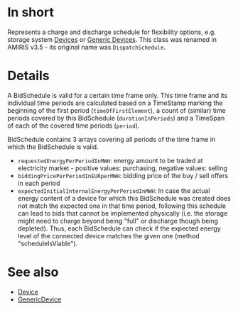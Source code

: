 # In short

Represents a charge and discharge schedule for flexibility options, e.g. storage system [Devices](./Device.md) or [Generic Devices](./GenericDevice.md).
This class was renamed in AMIRIS v3.5 - its original name was `DispatchSchedule`.

# Details

A BidSchedule is valid for a certain time frame only.
This time frame and its individual time periods are calculated based on a TimeStamp marking the beginning of the first period (`timeOfFirstElement`), a count of (similar) time periods covered by this BidSchedule (`durationInPeriods`) and a TimeSpan of each of the covered time periods (`period`).

BidSchedule contains 3 arrays covering all periods of the time frame in which the BidSchedule is valid.
* `requestedEnergyPerPeriodInMWH`: energy amount to be traded at electricity market - positive values: purchasing, negative values: selling
* `biddingPricePerPeriodInEURperMWH`: bidding price of the buy / sell offers in each period
* `expectedInitialInternalEnergyPerPeriodInMWH`: In case the actual energy content of a device for which this BidSchedule was created does not match the expected one in that time period, following this schedule can lead to bids that cannot be implemented physically (i.e. the storage might need to charge beyond being "full" or discharge though being depleted). Thus, each BidSchedule can check if the expected energy level of the connected device matches the given one (method "scheduleIsViable").

# See also

* [Device](./Device.md)
* [GenericDevice](./GenericDevice.md)